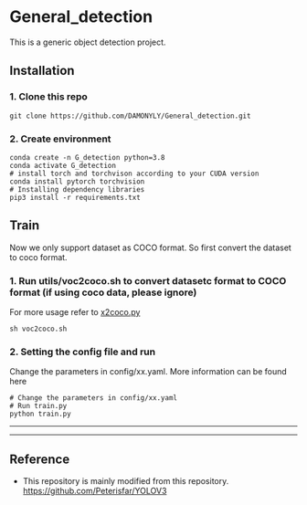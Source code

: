 # General_detection

This is a generic object detection project.

## Installation
### 1. Clone this repo
```
git clone https://github.com/DAMONYLY/General_detection.git
```
### 2. Create environment
```
conda create -n G_detection python=3.8
conda activate G_detection
# install torch and torchvison according to your CUDA version
conda install pytorch torchvision
# Installing dependency libraries
pip3 install -r requirements.txt
```

## Train
Now we only support dataset as COCO format. So first convert the dataset to coco format.
### 1. Run utils/voc2coco.sh to convert datasetc format to COCO format (if using coco data, please ignore)

For more usage refer to [x2coco.py](https://paddledetection.readthedocs.io/tutorials/Custom_DataSet.html)

```
sh voc2coco.sh
```
### 2. Setting the config file and run

Change the parameters in config/xx.yaml. More information can be found here 
```
# Change the parameters in config/xx.yaml
# Run train.py
python train.py
```
---
---
## Reference
* This repository is mainly modified from this repository. https://github.com/Peterisfar/YOLOV3

